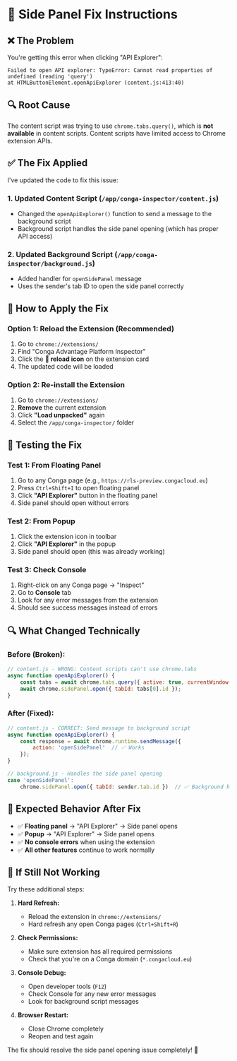 # 🔧 Side Panel Fix Instructions

## ❌ **The Problem**
You're getting this error when clicking "API Explorer":
```
Failed to open API explorer: TypeError: Cannot read properties of undefined (reading 'query')
at HTMLButtonElement.openApiExplorer (content.js:413:40)
```

## 🔍 **Root Cause**
The content script was trying to use `chrome.tabs.query()`, which is **not available** in content scripts. Content scripts have limited access to Chrome extension APIs.

## ✅ **The Fix Applied**

I've updated the code to fix this issue:

### **1. Updated Content Script** (`/app/conga-inspector/content.js`)
- Changed the `openApiExplorer()` function to send a message to the background script
- Background script handles the side panel opening (which has proper API access)

### **2. Updated Background Script** (`/app/conga-inspector/background.js`)  
- Added handler for `openSidePanel` message
- Uses the sender's tab ID to open the side panel correctly

## 🚀 **How to Apply the Fix**

### **Option 1: Reload the Extension (Recommended)**
1. Go to `chrome://extensions/`
2. Find "Conga Advantage Platform Inspector" 
3. Click the **🔄 reload icon** on the extension card
4. The updated code will be loaded

### **Option 2: Re-install the Extension**
1. Go to `chrome://extensions/`
2. **Remove** the current extension
3. Click **"Load unpacked"** again
4. Select the `/app/conga-inspector/` folder

## 🧪 **Testing the Fix**

### **Test 1: From Floating Panel**
1. Go to any Conga page (e.g., `https://rls-preview.congacloud.eu`)
2. Press `Ctrl+Shift+I` to open floating panel
3. Click **"API Explorer"** button in the floating panel
4. Side panel should open without errors

### **Test 2: From Popup**
1. Click the extension icon in toolbar
2. Click **"API Explorer"** in the popup
3. Side panel should open (this was already working)

### **Test 3: Check Console**
1. Right-click on any Conga page → "Inspect"
2. Go to **Console** tab
3. Look for any error messages from the extension
4. Should see success messages instead of errors

## 🔍 **What Changed Technically**

### **Before (Broken):**
```javascript
// content.js - WRONG: Content scripts can't use chrome.tabs
async function openApiExplorer() {
    const tabs = await chrome.tabs.query({ active: true, currentWindow: true }); // ❌ Fails
    await chrome.sidePanel.open({ tabId: tabs[0].id });
}
```

### **After (Fixed):**
```javascript
// content.js - CORRECT: Send message to background script
async function openApiExplorer() {
    const response = await chrome.runtime.sendMessage({
        action: 'openSidePanel'  // ✅ Works
    });
}

// background.js - Handles the side panel opening
case 'openSidePanel':
    chrome.sidePanel.open({ tabId: sender.tab.id })  // ✅ Background has API access
```

## 🎯 **Expected Behavior After Fix**

- ✅ **Floating panel** → "API Explorer" → Side panel opens
- ✅ **Popup** → "API Explorer" → Side panel opens  
- ✅ **No console errors** when using the extension
- ✅ **All other features** continue to work normally

## 🚨 **If Still Not Working**

Try these additional steps:

1. **Hard Refresh:**
   - Reload the extension in `chrome://extensions/`
   - Hard refresh any open Conga pages (`Ctrl+Shift+R`)

2. **Check Permissions:**
   - Make sure extension has all required permissions
   - Check that you're on a Conga domain (`*.congacloud.eu`)

3. **Console Debug:**
   - Open developer tools (`F12`)
   - Check Console for any new error messages
   - Look for background script messages

4. **Browser Restart:**
   - Close Chrome completely
   - Reopen and test again

The fix should resolve the side panel opening issue completely! 🎉